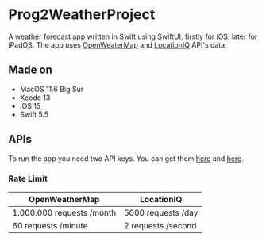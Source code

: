 # Prog2WeatherProject

A weather forecast app written in Swift using SwiftUI, firstly for iOS, later for iPadOS. The app uses [OpenWeaterMap](https://openweathermap.org/api) and [LocationIQ]("https://locationiq.com/") API's data.

## Made on

- MacOS 11.6 Big Sur
- Xcode 13
- iOS 15
- Swift 5.5

## APIs

To run the app you need two API keys. You can get them [here]("https://locationiq.com/pricing") and [here]("https://openweathermap.org/price").  

### Rate Limit

| OpenWeatherMap | LocationIQ |
| ----------- | ----------- |
| 1.000.000 requests /month | 5000 requests /day |
| 60 requests /minute | 2 requests /second |